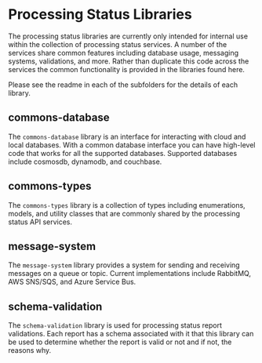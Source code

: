 # Processing Status Libraries
The processing status libraries are currently only intended for internal use within the collection of processing status services.  A number of the services share common features including database usage, messaging systems, validations, and more.  Rather than duplicate this code across the services the common functionality is provided in the libraries found here. 

Please see the readme in each of the subfolders for the details of each library.

## commons-database
The `commons-database` library is an interface for interacting with cloud and local databases.  With a common database interface you can have high-level code that works for all the supported databases.  Supported databases include cosmosdb, dynamodb, and couchbase.

## commons-types
The `commons-types` library is a collection of types including enumerations, models, and utility classes that are commonly shared by the processing status API services.

## message-system
The `message-system` library provides a system for sending and receiving messages on a queue or topic.  Current implementations include RabbitMQ, AWS SNS/SQS, and Azure Service Bus.

## schema-validation 
The `schema-validation` library is used for processing status report validations.  Each report has a schema associated with it that this library can be used to determine whether the report is valid or not and if not, the reasons why.
